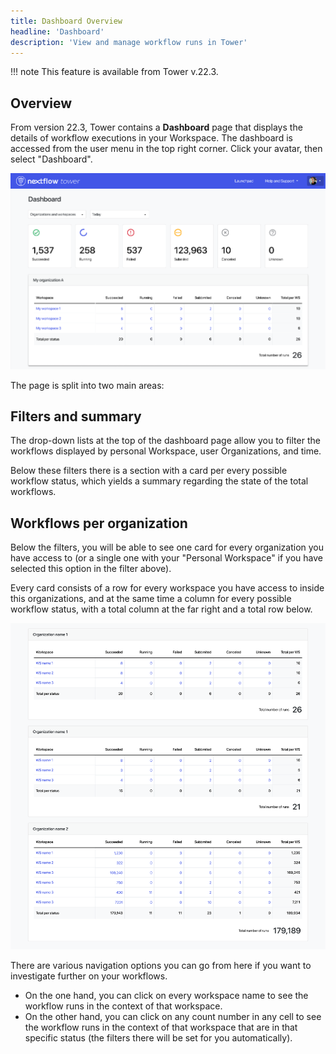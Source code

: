 ```yaml
---
title: Dashboard Overview
headline: 'Dashboard'
description: 'View and manage workflow runs in Tower'
---
```


!!! note 
    This feature is available from Tower v.22.3.

## Overview

From version 22.3, Tower contains a **Dashboard** page that displays the details of workflow executions in your Workspace. The dashboard is accessed from the user menu in the top right corner. Click your avatar, then select "Dashboard".

![](_images/dashboard_hero.png)

The page is split into two main areas:

## Filters and summary

The drop-down lists at the top of the dashboard page allow you to filter the workflows displayed by personal Workspace, user Organizations, and time.

Below these filters there is a section with a card per every possible workflow status, which yields a summary regarding the state of the total workflows.

## Workflows per organization

Below the filters, you will be able to see one card for every organization you have access to (or a single one with your "Personal Workspace" if you have selected this option in the filter above).

Every card consists of a row for every workspace you have access to inside this organizations, and at the same time a column for every possible workflow status, with a total column at the far right and a total row below.

![](_images/dashboard_orgs.png)

There are various navigation options you can go from here if you want to investigate further on your workflows.

 - On the one hand, you can click on every workspace name to see the workflow runs in the context of that workspace.
 - On the other hand, you can click on any count number in any cell to see the workflow runs in the context of that workspace that are in that specific status (the filters there will be set for you automatically).

